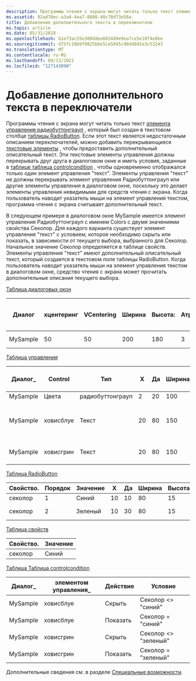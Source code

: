 ```yaml
---
description: Программы чтения с экрана могут читать только текст элемента управления Радиобуттонграуп, который был создан в текстовом столбце таблицы RadioButton.
ms.assetid: 92ad70ec-a3a4-4ea7-8888-40c78d73e58a
title: Добавление дополнительного текста в переключатели
ms.topic: article
ms.date: 05/31/2018
ms.openlocfilehash: b1e73ac55e300ddee603449e9ea7ce5e10f4e0be
ms.sourcegitcommit: d75fc10b9f0825bbe5ce5045c90d4045e3c53243
ms.translationtype: MT
ms.contentlocale: ru-RU
ms.lasthandoff: 09/13/2021
ms.locfileid: "127143090"
---
```

# <a name="adding-extra-text-to-radio-buttons"></a>Добавление дополнительного текста в переключатели

Программы чтения с экрана могут читать только текст [элемента управления радиобуттонграуп](radiobuttongroup-control.md) , который был создан в текстовом столбце [таблицы RadioButton](radiobutton-table.md). Если этот текст является недостаточным описанием переключателей, можно добавить перекрывающиеся [текстовые элементы](text-control.md) , чтобы предоставить дополнительный описательный текст. Эти текстовые элементы управления должны перекрывать друг друга в диалоговом окне и иметь условия, заданные в [таблице таблица controlcondition](controlcondition-table.md) , чтобы одновременно отображался только один элемент управления "текст". Элементы управления "текст" не должны перекрывать элемент управления Радиобуттонграуп или другие элементы управления в диалоговом окне, поскольку это делает элементы управления невидимыми для средств чтения с экрана. Когда пользователь наводит указатель мыши на элемент управления текстом, программа чтения с экрана считывает дополнительный текст.

В следующем примере в диалоговом окне MySample имеется элемент управления Радиобуттонграуп с именем Colors с двумя значениями свойства Секолор. Для каждого варианта существует элемент управления "текст" с условием, которое необходимо скрыть или показать, в зависимости от текущего выбора, выбранного для Секолор. Начальное значение Секолор определяется в таблице свойств. Элементы управления "текст" имеют дополнительный описательный текст, который создается в текстовом поле таблицы RadioButton. Когда пользователь наводит указатель мыши на элемент управления текстом в диалоговом окне, средство чтения с экрана может прочитать дополнительные описания текущего выбора.

[Таблица диалоговых окон](dialog-table.md)



| Диалог   | хцентеринг | VCentering | Ширина | Высота: | Атрибуты | Заголовок                    | Сначала элемент управления \_ | Элемент управления \_ по умолчанию | \_Отмена управления |
|----------|------------|------------|-------|--------|------------|--------------------------|----------------|------------------|-----------------|
| MySample | 50         | 50         | 200   | 180    | 3          | Доступные переключатели | Цвета         | Следующий             |                 |



 

[Таблица управления](control-table.md)



| Диалог\_ | Control    | Тип             | X   | Да   | Ширина | Высота: | Атрибуты | Свойство. | Текст                               | Управление \_ следующим | Справка |
|----------|------------|------------------|-----|-----|-------|--------|------------|----------|------------------------------------|---------------|------|
| MySample | Цвета     | радиобуттонграуп | 2   | 20  | 100   | 50     | 3          | секолор |                                    | Следующий          |      |
| MySample | ховисблуе  | Текст             | 20  | 80  | 150   | 15     | 2          |          | Это похоже на неясный день. |               |      |
| MySample | ховисгрин | Текст             | 20  | 80  | 150   | 15     | 2          |          | Он подобен «траве».    |               |      |



 

[Таблица RadioButton](radiobutton-table.md)



| Свойство. | Порядок | Значение | X   | Да   | Ширина | Высота: | Текст   | Справка |
|----------|-------|-------|-----|-----|-------|--------|--------|------|
| секолор | 1     | Синий  | 10  | 10  | 80    | 15     | &синий  |      |
| секолор | 2     | Зеленый | 10  | 30  | 80    | 15     | Зеленый & |      |



 

[Таблица свойств](property-table.md)



| Свойство. | Значение |
|----------|-------|
| секолор | Синий  |



 

[Таблица Таблица controlcondition](controlcondition-table.md)



| Диалог\_ | элементом управления\_  | Действие | Условие                 |
|----------|------------|--------|---------------------------|
| MySample | ховисблуе  | Скрыть   | Секолор <>  "синий"  |
| MySample | ховисблуе  | Показать   | Секолор = "синий"         |
| MySample | ховисгрин | Скрыть   | Секолор <>  "зеленый" |
| MySample | ховисгрин | Показать   | Секолор = "зеленый"        |



 

Дополнительные сведения см. в разделе [Специальные возможности](accessibility.md).

 

 



